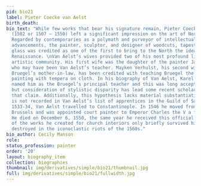 ```yaml
---
pid: bio21
label: Pieter Coecke van Aelst
birth_death:
bio_text: "While few works that bear his signature remain, Pieter Coecke van Aelst
  (1502 or 1507 – 1550) left a significant impression on the art of Northern Europe.
  Regarded by contemporaries as a polymath and purveyor of intellectual and artistic
  advancements, the painter, sculptor, and designer of woodcuts, tapestries and stained
  glass was credited as one of the first to bring to the North the ideals of the Italian
  Renaissance. \nVan Aelst’s wives provided two of his most profound links in the
  artistic community. His first wife was the daughter of the painter Jan Mertens,
  who may have been Van Aelst’s teacher. Mayken Verhulst, his second wife and Pieter
  Bruegel’s mother-in-law, has been credited with teaching Bruegel the technique of
  painting with tempera on cloth. In his biography of Van Aelst, Karel van Mander
  named him as the Bruegel’s principal teacher and this was long accepted as true,
  but consideration of stylistic disparity has lead some recent scholars to reject
  that claim. Additionally, this hypothesis lacks material substantiation as Bruegel
  is not recorded in Van Aelst’s list of apprentices in the Guild of Saint Luke. \nIn
  1533-34, Van Aelst travelled to Constantinople. In 1546 he moved from Antwerp to
  Brussels and was appointed court painter to Emperor Charles the V a few years later.
  He died on December 6, 1550, the same year he received this official title. Many
  of the works he created for church interiors only briefly survived him, and were
  destroyed in the iconoclastic riots of the 1560s."
bio_author: Cecily Manson
role:
status_profession: painter
order: '20'
layout: biography_item
collection: biographies
thumbnail: img/derivatives/simple/bio21/thumbnail.jpg
full: img/derivatives/simple/bio21/fullwidth.jpg
---
```

